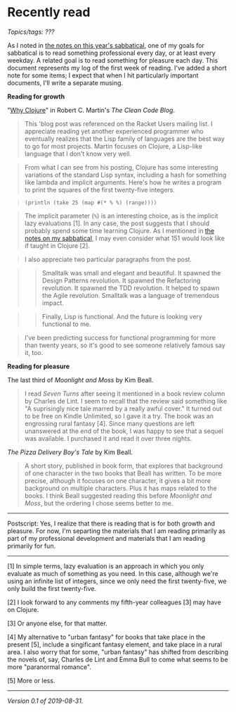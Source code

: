 Recently read
=============

*Topics/tags: ???*

As I noted in [the notes on this year's sabbatical](sabbatical-2019-08-30),
one of my goals for sabbatical is to read something professional every day, 
or at least every weekday.  A related goal is to read something for
pleasure each day.  This document represents my log of the first week of
reading.  I've added a short note for some items; I expect that when
I hit particularly important documents, I'll write a separate musing.

**Reading for growth**

"[Why Clojure](http://blog.cleancoder.com/uncle-bob/2019/08/22/WhyClojure.html)"
in Robert C. Martin's _The Clean Code Blog_.  

> This 'blog post was referenced on the Racket Users mailing list.  I
appreciate reading yet another experienced programmer who eventually
realizes that the Lisp family of languages are the best way to go for
most projects.  Martin focuses on Clojure, a Lisp-like language that
I don't know very well.

> From what I can see from his posting, Clojure has some interesting 
variations of the standard Lisp syntax, including a hash for something
like lambda and implicit arguments.  Here's how he writes a program
to print the squares of the first twenty-five integers.

> `(println (take 25 (map #(* % %) (range))))`

> The implicit parameter (`%`) is an interesting choice, as is the
implicit lazy evaluations [1].  In any case, the post suggests that
I should probably spend some time learning Clojure.  As I mentioned
in [the notes on my sabbatical](sabbatical-2019-08-30), I may even
consider what 151 would look like if taught in Clojure [2].

> I also appreciate two particular paragraphs from the post.

> > Smalltalk was small and elegant and beautiful. It spawned the Design Patterns revolution. It spawned the Refactoring revolution. It spawned the TDD revolution. It helped to spawn the Agile revolution. Smalltalk was a language of tremendous impact.

> > Finally, Lisp is functional. And the future is looking very functional to me.

> I've been predicting success for functional programming for more
than twenty years, so it's good to see someone relatively famous
say it, too.

**Reading for pleasure**

The last third of _Moonlight and Moss_ by Kim Beall.  

> I read _Seven Turns_ after seeing it mentioned in a book review
column by Charles de Lint.  I seem to recall that the review said
something like "A suprisingly nice tale marred by a really awful
cover."  It turned out to be free on Kindle Unlimited, so I gave
it a try.  The book was an engrossing rural fantasy [4].  Since
many questions are left unanswered at the end of the book, I was
happy to see that a sequel was available.  I purchased it and read
it over three nights.

_The Pizza Delivery Boy's Tale_ by Kim Beall.  

> A short story, published in book form, that explores that background
of one character in the two books that Beall has written.  To be
more precise, although it focuses on one character, it gives a bit
more background on multiple characters.  Plus it has maps related
to the books.  I think Beall suggested reading this before _Moonlight
and Moss_, but the ordering I chose seems better to me.

---

Postscript: Yes, I realize that there is reading that is for both growth
and pleasure.  For now, I'm separting the materials that I am reading 
primarily as part of my professional development and materials that I am 
reading primarily for fun.

---

[1] In simple terms, lazy evaluation is an approach in which you only 
evaluate as much of something as you need.  In this case, although we're
using an infinite list of integers, since we only need the first 
twenty-five, we only build the first twenty-five.

[2] I look forward to any comments my fifth-year colleagues [3] may have
on Clojure.

[3] Or anyone else, for that matter.

[4] My alternative to "urban fantasy" for books that take place in the
present [5], include a singificant fantasy element, and take place
in a rural area.  I also worry that for some, "urban fantasy" has 
shifted from describing the novels of, say, Charles de Lint and Emma Bull to 
come what seems to be more "paranormal romance".

[5] More or less.

---

*Version 0.1 of 2019-08-31.*

